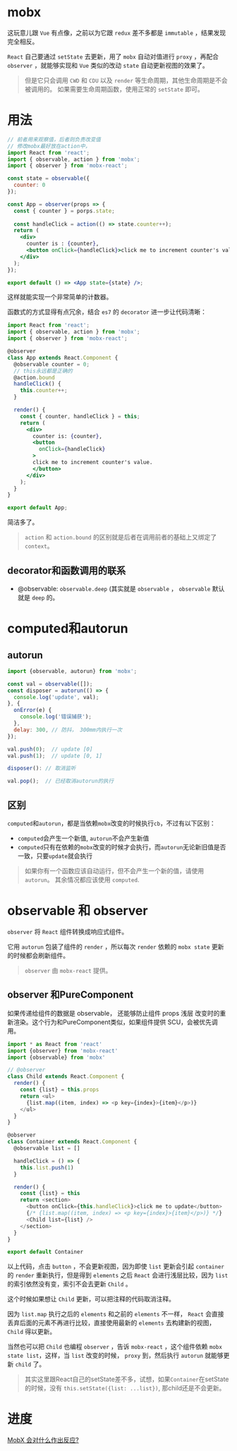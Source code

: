 # mobx
这玩意儿跟 `Vue` 有点像，之前以为它跟 `redux` 差不多都是 `immutable` ，结果发现完全相反。

`React` 自己要通过 `setState` 去更新，用了 `mobx` 自动对值进行 `proxy` ，再配合 `observer` ，就能够实现和 `Vue` 类似的改动 `state` 自动更新视图的效果了。

> 但是它只会调用 `CWD` 和 `CDU` 以及 `render` 等生命周期，其他生命周期是不会被调用的。 如果需要生命周期函数，使用正常的 `setState` 即可。

# 用法
```jsx
// 前者用来观察值，后者则负责改变值
// 修改mobx最好放在action中，
import React from 'react';
import { observable, action } from 'mobx';
import { observer } from 'mobx-react';

const state = observable({
  counter: 0
});

const App = observer(props => {
  const { counter } = porps.state;
  
  const handleClick = action(() => state.counter++);
  return (
    <div>
      counter is : {counter},
      <button onClick={handleClick}>click me to increment counter's value.</button>
    </div>
  );
});

export default () => <App state={state} />;
```
这样就能实现一个非常简单的计数器。

函数式的方式显得有点冗余，结合 `es7` 的 `decorator` 进一步让代码清晰：
```jsx
import React from 'react';
import { observable, action } from 'mobx';
import { observer } from 'mobx-react';

@observer
class App extends React.Component {
  @observable counter = 0;
  // this永远都是正确的
  @action.bound
  handleClick() {
    this.counter++;
  }

  render() {
    const { counter, handleClick } = this;
    return (
      <div>
        counter is: {counter},
        <button
          onClick={handleClick}
        >
        click me to increment counter's value.
        </button>
      </div>
    );
  }
}

export default App;
```
简洁多了。

> `action` 和 `action.bound` 的区别就是后者在调用前者的基础上又绑定了 `context`。

## decorator和函数调用的联系
+ @observable: `observable.deep` (其实就是 `observable` ， `observable` 默认就是 `deep` 的。

# computed和autorun
## autorun
```js
import {observable, autorun} from 'mobx';

const val = observable([]);
const disposer = autorun(() => {
  console.log('update', val);
}, {
  onError(e) {
    console.log('错误捕获');
  },
  delay: 300, // 防抖， 300mm内执行一次
});

val.push(0);  // update [0]
val.push(1);  // update [0, 1]

disposer(): // 取消监听

val.pop();  // 已经取消autorun的执行
```

## 区别
`computed`和`autorun`，都是当依赖`mobx`改变的时候执行`cb`，不过有以下区别：
+ `computed`会产生一个新值, `autorun`不会产生新值
+ `computed`只有在依赖的`mobx`改变的时候才会执行，而`autorun`无论新旧值是否一致，只要`update`就会执行

> 如果你有一个函数应该自动运行，但不会产生一个新的值，请使用`autorun`。 其余情况都应该使用 `computed`.

# observable 和 observer
`observer` 将 `React` 组件转换成响应式组件。

它用 `autorun` 包装了组件的 `render` ，所以每次 `render` 依赖的 `mobx state` 更新的时候都会刷新组件。

> `observer` 由 `mobx-react` 提供。

## observer 和PureComponent
如果传递给组件的数据是 observable， 还能够防止组件 props 浅层 改变时的重新渲染。这个行为和PureComponent类似，如果组件提供 SCU，会被优先调用。
```js
import * as React from 'react'
import {observer} from 'mobx-react'
import {observable} from 'mobx'

// @observer
class Child extends React.Component {
  render() {
    const {list} = this.props
    return <ul>
      {list.map((item, index) => <p key={index}>{item}</p>)}
    </ul>
  }
}

@observer
class Container extends React.Component {
  @observable list = []

  handleClick = () => {
    this.list.push(1)
  }

  render() {
    const {list} = this
    return <section>
      <button onClick={this.handleClick}>click me to update</button>
      {/* {list.map((item, index) => <p key={index}>{item}</p>)} */}
      <Child list={list} />
    </section>
  }
}

export default Container
```
以上代码，点击 `button` ，不会更新视图，因为即使 `list` 更新会引起 `container` 的 `render` 重新执行，但是得到 `elements` 之后 `React` 会进行浅层比较，因为 `list` 的索引依然没有变，索引不会去更新 `Child` 。

这个时候如果想让 `Child` 更新，可以把注释的代码取消注释。

因为 `list.map` 执行之后的 `elements` 和之前的 `elements` 不一样， `React` 会直接丢弃后面的元素不再进行比较，直接使用最新的 `elements` 去构建新的视图， `Child` 得以更新。

当然也可以把 `Child` 也编程 `observer` ，告诉 `mobx-react` ，这个组件依赖 `mobx state list`，这样，当 `list` 改变的时候， `proxy` 到，然后执行 `autorun` 就能够更新 `child` 了。

> 其实这里跟React自己的setState差不多，试想，如果`Container`在setState的时候，没有 `this.setState({list: ...list})`, 那child还是不会更新。


# 进度
[MobX 会对什么作出反应?](https://cn.mobx.js.org/best/react.html)